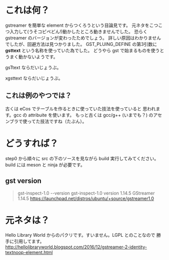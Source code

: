 # これは何？
gstreamer を簡単な element からつくろうという目論見です。
元ネタをこつこつ入力して(うそコピペどん!)動かしたところ動きませんでした。
恐らく gstreamer のバージョンが変わったためでしょう。
詳しい原因はわかりませんでしたが、回避方法は見つかりました。
GST_PLUING_DEFINE の第3引数に **gsttext** という名称を使っていた為でした。
どうやら gst で始まるものを使うとうまく動かないようです。

gsTtext ならだいじょうぶ。

xgsttext ならだいじょうぶ。

## これは例のやつでは？
古くは eCos でテーブルを作るときに使っていた技法を使っていると
思われます。gcc の attribuite を使います。
もっと古くは gcc/g++ (いまでも？) のアセンブラで使ってた技法ですね（たぶん）。

# どうすれば？
step0 から順々に src の下のソースを見ながら build 実行してみてください。
build には meson と ninja が必要です。

## gst version 
> gst-inspect-1.0 --version
    gst-inspect-1.0 version 1.14.5
    GStreamer 1.14.5
    https://launchpad.net/distros/ubuntu/+source/gstreamer1.0

# 元ネタは？
Hello Library World からのパクリです。すいません。LGPL とのことなので
勝手に引用してます。
http://hellolibraryworld.blogspot.com/2016/12/gstreamer-2-identity-textnoop-element.html

